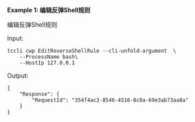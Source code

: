 **Example 1: 编辑反弹Shell规则**

编辑反弹Shell规则

Input: 

```
tccli cwp EditReverseShellRule --cli-unfold-argument  \
    --ProcessName bash\
    --HostIp 127.0.0.1
```

Output: 
```
{
    "Response": {
        "RequestId": "354f4ac3-8546-4516-8c8a-69e3ab73aa8a"
    }
}
```


